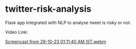 # twitter-risk-analysis
Flask app integrated with NLP to analyse tweet is risky or not.

Video Link:

[Screencast from 29-10-23 01:11:40 AM IST.webm](https://github.com/akaisky07/twitter-risk-analysis/assets/104855741/f1169bf8-2424-441f-86a2-636af236d878)
